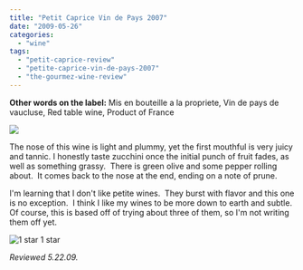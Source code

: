 ```yaml
---
title: "Petit Caprice Vin de Pays 2007"
date: "2009-05-26"
categories:
  - "wine"
tags:
  - "petit-caprice-review"
  - "petite-caprice-vin-de-pays-2007"
  - "the-gourmez-wine-review"
---
```


**Other words on the label:** Mis en bouteille a la propriete, Vin de pays de vaucluse, Red table wine, Product of France

![](http://www.rebeccagomezfarrell.com/gourmez/photos/petitcaprice.jpg)

The nose of this wine is light and plummy, yet the first mouthful is very juicy and tannic. I honestly taste zucchini once the initial punch of fruit fades, as well as something grassy.  There is green olive and some pepper rolling about.  It comes back to the nose at the end, ending on a note of prune.

I'm learning that I don't like petite wines.  They burst with flavor and this one is no exception.  I think I like my wines to be more down to earth and subtle.  Of course, this is based off of trying about three of them, so I'm not writing them off yet.




<div class="caption">

![1 star](http://s3.amazonaws.com/thegourmez-wpmedia/2009/04/rating_olive1.gif "rating_olive1") 1 star</div>


_Reviewed 5.22.09._
